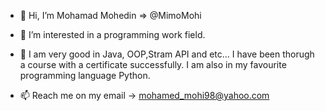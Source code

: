 - 👋 Hi, I’m Mohamad Mohedin => @MimoMohi

- 👀 I’m interested in a programming work field.

- 🌱 I am very good in Java, OOP,Stram API and etc... I have been thorugh a course with a certificate successfully. I am also in my favourite programming language Python.

- 📫 Reach me on my email -> mohamed_mohi98@yahoo.com
